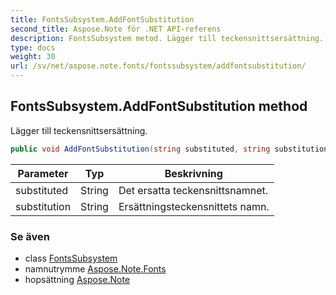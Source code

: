 ```yaml
---
title: FontsSubsystem.AddFontSubstitution
second_title: Aspose.Note för .NET API-referens
description: FontsSubsystem metod. Lägger till teckensnittsersättning.
type: docs
weight: 30
url: /sv/net/aspose.note.fonts/fontssubsystem/addfontsubstitution/
---
```

## FontsSubsystem.AddFontSubstitution method

Lägger till teckensnittsersättning.

```csharp
public void AddFontSubstitution(string substituted, string substitution)
```

| Parameter | Typ | Beskrivning |
| --- | --- | --- |
| substituted | String | Det ersatta teckensnittsnamnet. |
| substitution | String | Ersättningsteckensnittets namn. |

### Se även

* class [FontsSubsystem](../)
* namnutrymme [Aspose.Note.Fonts](../../fontssubsystem/)
* hopsättning [Aspose.Note](../../../)


